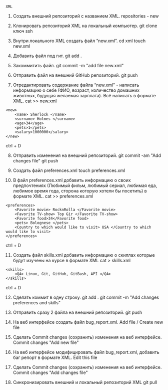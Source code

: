 	XML

1. Создать внешний репозиторий c названием XML.
repositories - new

2. Клонировать репозиторий XML на локальный компьютер.
git clone ключ ssh

3. Внутри локального XML создать файл “new.xml”.
cd xml
touch new.xml

4. Добавить файл под гит.
git add .

5. Закоммитить файл.
git commit -m "add file new.xml"

6. Отправить файл на внешний GitHub репозиторий.
git push

7. Отредактировать содержание файла “new.xml” - написать информацию о себе (ФИО, возраст, количество домашних животных, будущая желаемая зарплата). Всё написать в формате XML.
cat >> new.xml
<?xml version="1.0" encoding="UTF-8"?>
	<new>
		<name> Sherloсk </name>
		<surname> Holmes </surname>
		<age>34</age>
		<pets>1</pets>
		<salary>1000000</salary>
	</new>
ctrl + D

8. Отправить изменения на внешний репозиторий.
git commit -am "Add changes file"
git push

9. Создать файл preferences.xml
touch preferences.xml

10. В файл preferences.xml добавить информацию о своих предпочтениях (Любимый фильм, любимый сериал, любимая еда, любимое время года, сторона которую хотели бы посетить) в формате XML.
cat >> preferences.xml
<?xml version="1.0" encoding="UTF-8"?>
	<preferences>
		<Favorite movie> RocknRolla </Favorite movie>
		<Favorite TV-show> Top Gir </Favorite TV-show>
		<Favorite food>34</Favorite food>
		<pets> Bolognese </pets>
		<Country to which would like to visit> USA </Country to which would like to visit>
	</preferences>
ctrl + D

11. Создать файл skills.xml добавить информацию о скиллах которые будут изучены на курсе в формате XML
cat > skills.xml
<?xml version="1.0" encoding="UTF-8"?>
	<skills>
		<QA> Linux, Git, GitHub, GitBash, API </QA>
	</skills>
ctrl + D

12. Сделать коммит в одну строку.
git add .
git commit -m "Add changes preferences and skills"

13. Отправить сразу 2 файла на внешний репозиторий.
git push

14. На веб интерфейсе создать файл bug_report.xml.
Add file / Create new file

15. Сделать Commit changes (сохранить) изменения на веб интерфейсе.
Commit changes "Add new file"

16. На веб интерфейсе модифицировать файл bug_report.xml, добавить баг репорт в формате XML.
Edit this file

17. Сделать Commit changes (сохранить) изменения на веб интерфейсе.
Commit changes "Add changes file"

18. Синхронизировать внешний и локальный репозиторий XML
git pull
